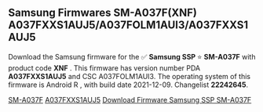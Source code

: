 <h2>Samsung Firmwares SM-A037F(XNF) A037FXXS1AUJ5/A037FOLM1AUI3/A037FXXS1AUJ5</h2>
Download the Samsung firmware for the ✅ <strong>Samsung SSP </strong> ⭐ <strong>SM-A037F</strong> with product code <strong>XNF</strong> . This firmware has version number PDA <strong>A037FXXS1AUJ5</strong> and CSC A037FOLM1AUI3. The operating system of this firmware is Android R , with build date 2021-12-09. Changelist <strong>22242645</strong>.


[SM-A037F](https://samfirm.shop/samsung/model/SM-A037F)
[A037FXXS1AUJ5](https://samfirm.shop/samsung/pda/A037FXXS1AUJ5)
[Download Firmware Samsung SSP SM-A037F](https://samfirm.shop/samsung/firmware/481402)
